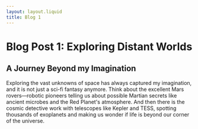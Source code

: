 ```yaml
---
layout: layout.liquid
title: Blog 1
---
```


# Blog Post 1: **Exploring Distant Worlds**
<h2> A Journey Beyond my Imagination</h2>
<p> Exploring the vast unknowns of space has always captured my imagination, and it is not just a sci-fi fantasy anymore. Think about the excellent Mars rovers—robotic pioneers telling us about possible Martian secrets like ancient microbes and the Red Planet's atmosphere. And then there is the cosmic detective work with telescopes like Kepler and TESS, spotting thousands of exoplanets and making us wonder if life is beyond our corner of the universe. </p>

